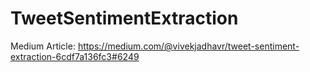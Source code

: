# TweetSentimentExtraction

Medium Article: https://medium.com/@vivekjadhavr/tweet-sentiment-extraction-6cdf7a136fc3#6249
